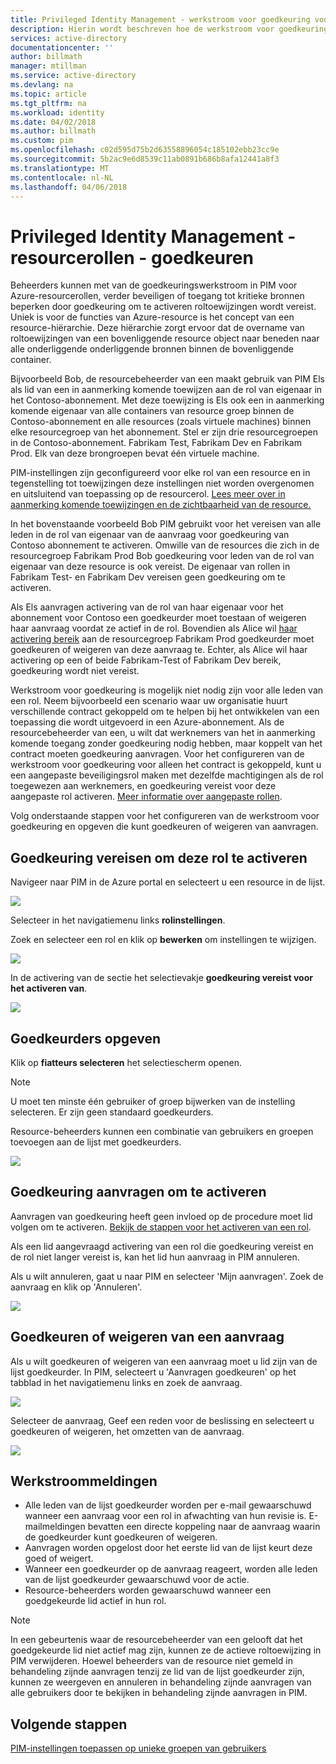 ```yaml
---
title: Privileged Identity Management - werkstroom voor goedkeuring voor Azure-resourcerollen | Microsoft Docs
description: Hierin wordt beschreven hoe de werkstroom voor goedkeuring verwerken voor Azure-resources.
services: active-directory
documentationcenter: ''
author: billmath
manager: mtillman
ms.service: active-directory
ms.devlang: na
ms.topic: article
ms.tgt_pltfrm: na
ms.workload: identity
ms.date: 04/02/2018
ms.author: billmath
ms.custom: pim
ms.openlocfilehash: c02d595d75b2d63558896054c185102ebb23cc9e
ms.sourcegitcommit: 5b2ac9e6d8539c11ab0891b686b8afa12441a8f3
ms.translationtype: MT
ms.contentlocale: nl-NL
ms.lasthandoff: 04/06/2018
---
```

# <a name="privileged-identity-management---resource-roles---approve"></a>Privileged Identity Management - resourcerollen - goedkeuren

Beheerders kunnen met van de goedkeuringswerkstroom in PIM voor Azure-resourcerollen, verder beveiligen of toegang tot kritieke bronnen beperken door goedkeuring om te activeren roltoewijzingen wordt vereist. Uniek is voor de functies van Azure-resource is het concept van een resource-hiërarchie. Deze hiërarchie zorgt ervoor dat de overname van roltoewijzingen van een bovenliggende resource object naar beneden naar alle onderliggende onderliggende bronnen binnen de bovenliggende container. 

Bijvoorbeeld Bob, de resourcebeheerder van een maakt gebruik van PIM Els als lid van een in aanmerking komende toewijzen aan de rol van eigenaar in het Contoso-abonnement. Met deze toewijzing is Els ook een in aanmerking komende eigenaar van alle containers van resource groep binnen de Contoso-abonnement en alle resources (zoals virtuele machines) binnen elke resourcegroep van het abonnement. Stel er zijn drie resourcegroepen in de Contoso-abonnement. Fabrikam Test, Fabrikam Dev en Fabrikam Prod. Elk van deze brongroepen bevat één virtuele machine.

PIM-instellingen zijn geconfigureerd voor elke rol van een resource en in tegenstelling tot toewijzingen deze instellingen niet worden overgenomen en uitsluitend van toepassing op de resourcerol. [Lees meer over in aanmerking komende toewijzingen en de zichtbaarheid van de resource.](pim-resource-roles-eligible-visibility.md)

In het bovenstaande voorbeeld Bob PIM gebruikt voor het vereisen van alle leden in de rol van eigenaar van de aanvraag voor goedkeuring van Contoso abonnement te activeren. Omwille van de resources die zich in de resourcegroep Fabrikam Prod Bob goedkeuring voor leden van de rol van eigenaar van deze resource is ook vereist. De eigenaar van rollen in Fabrikam Test- en Fabrikam Dev vereisen geen goedkeuring om te activeren.

Als Els aanvragen activering van de rol van haar eigenaar voor het abonnement voor Contoso een goedkeurder moet toestaan of weigeren haar aanvraag voordat ze actief in de rol. Bovendien als Alice wil [haar activering bereik](pim-resource-roles-activate-your-roles.md#just-enough-administration) aan de resourcegroep Fabrikam Prod goedkeurder moet goedkeuren of weigeren van deze aanvraag te. Echter, als Alice wil haar activering op een of beide Fabrikam-Test of Fabrikam Dev bereik, goedkeuring wordt niet vereist.

Werkstroom voor goedkeuring is mogelijk niet nodig zijn voor alle leden van een rol. Neem bijvoorbeeld een scenario waar uw organisatie huurt verschillende contract gekoppeld om te helpen bij het ontwikkelen van een toepassing die wordt uitgevoerd in een Azure-abonnement. Als de resourcebeheerder van een, u wilt dat werknemers van het in aanmerking komende toegang zonder goedkeuring nodig hebben, maar koppelt van het contract moeten goedkeuring aanvragen. Voor het configureren van de werkstroom voor goedkeuring voor alleen het contract is gekoppeld, kunt u een aangepaste beveiligingsrol maken met dezelfde machtigingen als de rol toegewezen aan werknemers, en goedkeuring vereist voor deze aangepaste rol activeren. [Meer informatie over aangepaste rollen](pim-resource-roles-custom-role-policy.md).

Volg onderstaande stappen voor het configureren van de werkstroom voor goedkeuring en opgeven die kunt goedkeuren of weigeren van aanvragen.

## <a name="require-approval-to-activate"></a>Goedkeuring vereisen om deze rol te activeren

Navigeer naar PIM in de Azure portal en selecteert u een resource in de lijst.

![](media/azure-pim-resource-rbac/aadpim_manage_azure_resource_some_there.png)

Selecteer in het navigatiemenu links **rolinstellingen**.

Zoek en selecteer een rol en klik op **bewerken** om instellingen te wijzigen.

![](media/azure-pim-resource-rbac/aadpim_rbac_role_settings_view_settings.png)

In de activering van de sectie het selectievakje **goedkeuring vereist voor het activeren van**.

![](media/azure-pim-resource-rbac/aadpim_rbac_settings_require_approval_checkbox.png)

## <a name="specify-approvers"></a>Goedkeurders opgeven

Klik op **fiatteurs selecteren** het selectiescherm openen.

>[!NOTE]
>U moet ten minste één gebruiker of groep bijwerken van de instelling selecteren. Er zijn geen standaard goedkeurders.

Resource-beheerders kunnen een combinatie van gebruikers en groepen toevoegen aan de lijst met goedkeurders. 

![](media/azure-pim-resource-rbac/aadpim_rbac_role_settings_select_approvers.png)

## <a name="request-approval-to-activate"></a>Goedkeuring aanvragen om te activeren

Aanvragen van goedkeuring heeft geen invloed op de procedure moet lid volgen om te activeren. [Bekijk de stappen voor het activeren van een rol](pim-resource-roles-activate-your-roles.md).

Als een lid aangevraagd activering van een rol die goedkeuring vereist en de rol niet langer vereist is, kan het lid hun aanvraag in PIM annuleren.

Als u wilt annuleren, gaat u naar PIM en selecteer 'Mijn aanvragen'. Zoek de aanvraag en klik op 'Annuleren'.

![](media/azure-pim-resource-rbac/aadpim_rbac_role_approval_request_pending.png)

## <a name="approve-or-deny-a-request"></a>Goedkeuren of weigeren van een aanvraag

Als u wilt goedkeuren of weigeren van een aanvraag moet u lid zijn van de lijst goedkeurder. In PIM, selecteert u 'Aanvragen goedkeuren' op het tabblad in het navigatiemenu links en zoek de aanvraag.

![](media/azure-pim-resource-rbac/aadpim_rbac_approve_requests_list.png)

Selecteer de aanvraag, Geef een reden voor de beslissing en selecteert u goedkeuren of weigeren, het omzetten van de aanvraag.

![](media/azure-pim-resource-rbac/aadpim_rbac_approve_request_approved.png)

## <a name="workflow-notifications"></a>Werkstroommeldingen

- Alle leden van de lijst goedkeurder worden per e-mail gewaarschuwd wanneer een aanvraag voor een rol in afwachting van hun revisie is. E-mailmeldingen bevatten een directe koppeling naar de aanvraag waarin de goedkeurder kunt goedkeuren of weigeren.
- Aanvragen worden opgelost door het eerste lid van de lijst keurt deze goed of weigert. 
- Wanneer een goedkeurder op de aanvraag reageert, worden alle leden van de lijst goedkeurder gewaarschuwd voor de actie. 
- Resource-beheerders worden gewaarschuwd wanneer een goedgekeurde lid actief in hun rol. 

>[!Note]
>In een gebeurtenis waar de resourcebeheerder van een gelooft dat het goedgekeurde lid niet actief mag zijn, kunnen ze de actieve roltoewijzing in PIM verwijderen. Hoewel beheerders van de resource niet gemeld in behandeling zijnde aanvragen tenzij ze lid van de lijst goedkeurder zijn, kunnen ze weergeven en annuleren in behandeling zijnde aanvragen van alle gebruikers door te bekijken in behandeling zijnde aanvragen in PIM. 

## <a name="next-steps"></a>Volgende stappen

[PIM-instellingen toepassen op unieke groepen van gebruikers](pim-resource-roles-custom-role-policy.md)

